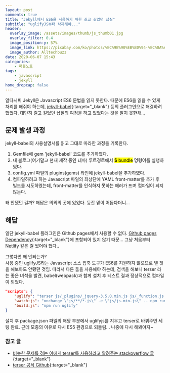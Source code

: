 ```yaml
---
layout: post
comments: true
title: "Jekyll에서 ES6을 사용하기 위한 길고 길었던 삽질"
subtitle: "uglifyJS부터 삭제해야..."
header:
  overlay_image: /assets/images/thumb/js_thumb01.jpg
  overlay_filter: 0.4
  image_position-y: 57%
  image_link: https://pixabay.com/ko/photos/%EC%9E%90%EB%B0%94-%EC%8A%A4%ED%81%AC%EB%A6%BD%ED%8A%B8-%ED%94%84%EB%A1%9C%EA%B7%B8%EB%9E%98%EB%A8%B8-%EC%BD%94%EB%93%9C-4523100/
  image_author: Alltechbuzz
date: 2020-06-07 15:43
categories:
    - 퍼블노트
tags:
    - javascript
    - jekyll
home_dropcap: false
---
```


알다시피 Jekyll은 Javascript ES6 문법을 읽지 못한다. 때문에 ES6을 읽을 수 있게 처리를 해줘야 하는데, [jekyll-babel](https://github.com/babel/jekyll-babel){:target="_blank"} 등의 플러그인으로 해결하려 했었다. 대단히 길고 길었던 삽질의 여정을 하고 있었다는 것을 알지 못한채...

## 문제 발생 과정
jekyll-babel의 사용설명서를 읽고 그대로 따라한 과정을 기록한다.

1. Gemfile에 gem 'jekyll-babel' 코드를 추가하였다.
2. 내 블로그(여기말고 현재 제작 중인 테마) 루트경로에서 <mark>$ bundle</mark> 명령어를 실행하였다.
3. config.yml 파일의 plugins(gems) 라인에 jekyll-babel을 추가하였다.
4. 컴파일하려고 하는 Javascript 파일의 최상단에 YAML front-matter를 추가 후 빌드를 시도하였는데, front-matter를 인식하지 못하는 에러가 뜨며 컴파일이 되지 않는다.

왜 안됐던 걸까? 해답은 의외의 곳에 있었다. 등잔 밑이 어둡다더니...

## 해답

일단 jekyll-babel 플러그인은 Github pages에서 사용할 수 없다. [Github pages Dependency](https://pages.github.com/versions/){:target="_blank"}에 포함되어 있지 않기 때문... 그냥 처음부터 Netlify 같은 걸 썼어야 했다..

그렇다면 왜 안되는가?  
사용 중인 uglifyJS라는 Javascript 소스 압축 도구가 ES6를 지원하지 않으므로 별 짓을 해보아도 안됐던 것임. 따라서 다른 툴을 사용해야 하는데, 검색을 해보니 terser 라는 좋은 녀석을 발견, babel(webpack)과 함께 설치 후 테스트 결과 정상적으로 컴파일이 되었다.

```json
"scripts": {
    "uglify": "terser js/_plugins/_jquery-3.5.0.min.js js/_function.js js/_js.js -c -m -o js/js.min.js",
    "watch:js": "onchange \"js/**/*.js\" -e \"js/js.min.js\" -- npm run build:js",
    "build:js": "npm run uglify"
}
```

설치 후 package.json 파일의 해당 부분에서 uglifyjs를 지우고 terser로 바꿔주면 세팅 완료. 근데 모종의 이유로 다시 ES5 환경으로 되돌림... 나중에 다시 해봐야지~

### 참고 글

* [비슷한 문제를 겪는 이에게 terser를 사용하라고 알려주는 stackoverflow 글](https://stackoverflow.com/questions/56709089/cannot-fix-unexpected-token-name-i-expected-punc-from-uglifyjs){:target="_blank"}
* [terser 공식 Github](https://github.com/terser/terser){:target="_blank"}